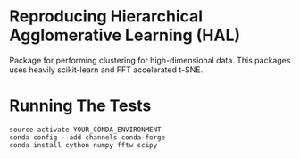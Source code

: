 # Reproducing Hierarchical Agglomerative Learning (HAL)
Package for performing clustering for high-dimensional data. This packages uses heavily scikit-learn and FFT accelerated t-SNE.


# Running The Tests 

```
source activate YOUR_CONDA_ENVIRONMENT
conda config --add channels conda-forge
conda install cython numpy fftw scipy


